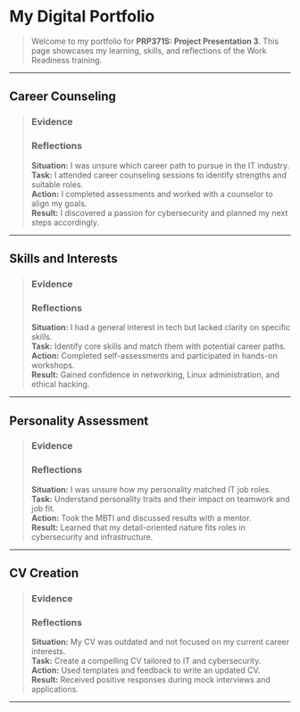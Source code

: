 # My Digital Portfolio

> Welcome to my portfolio for **PRP371S: Project Presentation 3**.
This page showcases my learning, skills, and reflections of the Work Readiness training.
---

## Career Counseling 
>### Evidence
>### Reflections
 >**Situation:** I was unsure which career path to pursue in the IT industry.  
 >**Task:** I attended career counseling sessions to identify strengths and suitable roles.  
 >**Action:** I completed assessments and worked with a counselor to align my goals.  
 >**Result:** I discovered a passion for cybersecurity and planned my next steps accordingly.
---

## Skills and Interests 
>### Evidence
>### Reflections
>**Situation:** I had a general interest in tech but lacked clarity on specific skills.  
>**Task:** Identify core skills and match them with potential career paths.  
>**Action:** Completed self-assessments and participated in hands-on workshops.  
>**Result:** Gained confidence in networking, Linux administration, and ethical hacking.
---

## Personality Assessment 
>### Evidence
>### Reflections
>**Situation:** I was unsure how my personality matched IT job roles.  
>**Task:** Understand personality traits and their impact on teamwork and job fit.  
>**Action:** Took the MBTI and discussed results with a mentor.  
>**Result:** Learned that my detail-oriented nature fits roles in cybersecurity and infrastructure.
---

## CV Creation 
>### Evidence
>### Reflections
>**Situation:** My CV was outdated and not focused on my current career interests.  
>**Task:** Create a compelling CV tailored to IT and cybersecurity.  
>**Action:** Used templates and feedback to write an updated CV.  
>**Result:** Received positive responses during mock interviews and applications.

---


